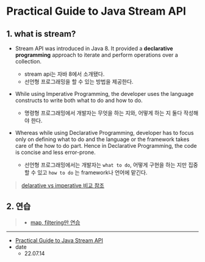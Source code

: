 # Practical Guide to Java Stream API

## 1. what is stream?

* Stream API was introduced in Java 8. It provided a **declarative programming** approach to iterate and perform operations over a collection.
  * stream api는 자바 8에서 소개됐다.
  * 선언형 프로그래밍을 할 수 있는 방법을 제공한다.

* While using Imperative Programming, the developer uses the language constructs to write both what to do and how to do. 
  * 명령형 프로그래밍에서 개발자는 무엇을 하는 지와, 어떻게 하는 지 둘다 작성해야 한다.
* Whereas while using Declarative Programming, developer has to focus only on defining what to do and the language or the framework takes care of the how to do part. Hence in Declarative Programming, the code is concise and less error-prone.
  * 선언형 프로그래밍에서는 개발자는 `what to do`, 어떻게 구현을 하는 지만 집중할 수 있고 `how to do` 는 framework나 언어에 맡긴다.

> [delarative vs imperative 비교 참조](./../others/Declarative-Imperative-Programming.md)

## 2. 연습

> * [map, filtering만 연습](./codes/StreamApiTest220714.java)


<hr/>

* [Practical Guide to Java Stream API](https://medium.com/praveergupta/practical-guide-to-java-stream-api-7aadc02908f7)
* date
  * 22.07.14